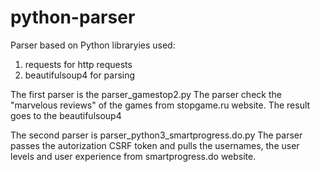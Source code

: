 # python-parser
Parser based on Python
libraryies used:
  1. requests for http requests 
  2. beautifulsoup4 for parsing

The first parser is the parser_gamestop2.py
The parser check the "marvelous reviews" of the games from stopgame.ru website.
The result goes to the beautifulsoup4

The second parser is parser_python3_smartprogress.do.py
The parser passes the autorization CSRF token and pulls the usernames, the user levels and user experience from smartprogress.do website.

